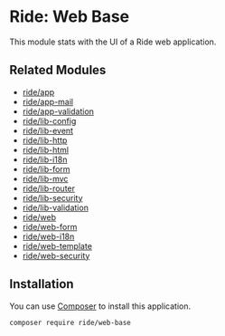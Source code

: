 # Ride: Web Base

This module stats with the UI of a Ride web application.

## Related Modules 

- [ride/app](https://github.com/all-ride/ride-app)
- [ride/app-mail](https://github.com/all-ride/ride-app-mail)
- [ride/app-validation](https://github.com/all-ride/ride-app-validation)
- [ride/lib-config](https://github.com/all-ride/ride-lib-config)
- [ride/lib-event](https://github.com/all-ride/ride-lib-event)
- [ride/lib-http](https://github.com/all-ride/ride-lib-http)
- [ride/lib-html](https://github.com/all-ride/ride-lib-html)
- [ride/lib-i18n](https://github.com/all-ride/ride-lib-i18n)
- [ride/lib-form](https://github.com/all-ride/ride-lib-form)
- [ride/lib-mvc](https://github.com/all-ride/ride-lib-mvc)
- [ride/lib-router](https://github.com/all-ride/ride-lib-router)
- [ride/lib-security](https://github.com/all-ride/ride-lib-security)
- [ride/lib-validation](https://github.com/all-ride/ride-lib-validation)
- [ride/web](https://github.com/all-ride/ride-web)
- [ride/web-form](https://github.com/all-ride/ride-web-form)
- [ride/web-i18n](https://github.com/all-ride/ride-web-i18n)
- [ride/web-template](https://github.com/all-ride/ride-web-template)
- [ride/web-security](https://github.com/all-ride/ride-web-security)

## Installation

You can use [Composer](http://getcomposer.org) to install this application.

```
composer require ride/web-base
```
